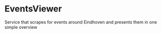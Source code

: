 # EventsViewer
Service that scrapes for events around Eindhoven and presents them in one simple overview
